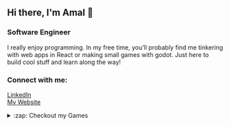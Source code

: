 ## Hi there, I'm Amal 👋 

### Software Engineer 
I really enjoy programming. In my free time, you’ll probably find me tinkering with web apps in React or making small games with godot.
Just here to build cool stuff and learn along the way!

### Connect with me:

<a href="https://www.linkedin.com/in/amal-saju-kalarickal/" target="_blank">LinkedIn</a> <br/>
<a href="https://www.amalsaju.com" target="_blank">My Website</a>
<br/>

<details>
  <summary>:zap: Checkout my Games </summary>
  
<!--START_SECTION:activity-->
- [The Boring Project](https://leofiremage.itch.io/the-boring-project)
- [Dawn of Chaos](https://leofiremage.itch.io/dawn-of-chaos)
- [Kitchen Dash](https://leofiremage.itch.io/kitchen-dash)
- [The Mage's Adventure](https://leofiremage.itch.io/the-mages-adventure)
- [Life on the Edge](https://leofiremage.itch.io/life-on-the-edge)
- [The Witch's Loop](https://leofiremage.itch.io/the-witchs-loop)
<!--END_SECTION:activity-->

</details>

<br/>
<br/>

[itch.io page]: https://leofiremage.itch.io/
[linkedin]: https://www.linkedin.com/in/amal-saju-077023210/
[website]: https://www.amalsaju.com
